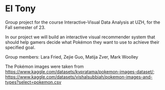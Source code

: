 # El Tony
Group project for the course Interactive-Visual Data Analysis at UZH, for the Fall semester of 23.

In our project we will build an interactive visual recommender system that should help gamers decide what Pokémon they want to use to achieve their specified goal.

Group members: Lara Fried, Zejie Guo, Matija Zver, Mark Woolley

The Pokémon images were taken from https://www.kaggle.com/datasets/kvpratama/pokemon-images-dataset/; https://www.kaggle.com/datasets/vishalsubbiah/pokemon-images-and-types?select=pokemon.csv
